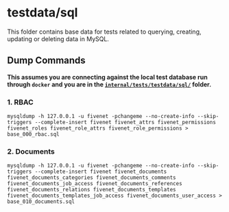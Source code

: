 # testdata/sql

This folder contains base data for tests related to querying, creating, updating or deleting data in MySQL.

## Dump Commands

**This assumes you are connecting against the local test database run through `docker` and you are in the [`internal/tests/testdata/sql/`](/internal/tests/testdata/sql/) folder.**

### 1. RBAC

```console
mysqldump -h 127.0.0.1 -u fivenet -pchangeme --no-create-info --skip-triggers --complete-insert fivenet fivenet_attrs fivenet_permissions fivenet_roles fivenet_role_attrs fivenet_role_permissions > base_000_rbac.sql
```

### 2. Documents

```console
mysqldump -h 127.0.0.1 -u fivenet -pchangeme --no-create-info --skip-triggers --complete-insert fivenet fivenet_documents fivenet_documents_categories fivenet_documents_comments fivenet_documents_job_access fivenet_documents_references fivenet_documents_relations fivenet_documents_templates fivenet_documents_templates_job_access fivenet_documents_user_access > base_010_documents.sql
```
